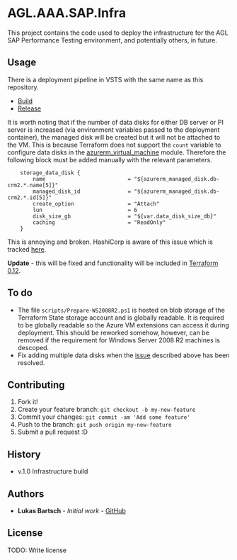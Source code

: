 # AGL.AAA.SAP.Infra
This project contains the code used to deploy the infrastructure for the AGL SAP Performance Testing environment, and potentially others, in future.
## Usage
There is a deployment pipeline in VSTS with the same name as this repository.
* [Build](https://aglenergydev.visualstudio.com/AAA/_apps/hub/ms.vss-ciworkflow.build-ci-hub?_a=edit-build-definition&id=71)
* [Release](https://aglenergydev.visualstudio.com/AAA/_releaseDefinition?definitionId=1&_a=environments-editor-preview)

It is worth noting that if the number of data disks for either DB server or PI server is increased (via environment variables passed to the deployment container), the managed disk will be created but it will not be attached to the VM. This is because Terraform does not support the `count` variable to configure data disks in the [azurerm_virtual_machine](https://www.terraform.io/docs/providers/azurerm/r/virtual_machine.html) module. Therefore the following block must be added manually with the relevant parameters.
```
    storage_data_disk {
        name                          = "${azurerm_managed_disk.db-crm2.*.name[5]}"
        managed_disk_id               = "${azurerm_managed_disk.db-crm2.*.id[5]}"
        create_option                 = "Attach"
        lun                           = 6
        disk_size_gb                  = "${var.data_disk_size_db}"
        caching                       = "ReadOnly"
    }
```
This is annoying and broken. HashiCorp is aware of this issue which is tracked [here](https://github.com/hashicorp/terraform/issues/7034).

**Update** - this will be fixed and functionality will be included in [Terraform 0.12](https://www.hashicorp.com/blog/terraform-0-1-2-preview).

## To do
* The file `scripts/Prepare-WS2008R2.ps1` is hosted on blob storage of the Terraform State storage account and is globally readable. It is required to be globally readable so the Azure VM extensions can access it during deployment. This should be reworked somehow, however, can be removed if the requirement for Windows Server 2008 R2 machines is descoped.
* Fix adding multiple data disks when the [issue](https://github.com/hashicorp/terraform/issues/7034) described above has been resolved.
## Contributing
1. Fork it!
2. Create your feature branch: `git checkout -b my-new-feature`
3. Commit your changes: `git commit -am 'Add some feature'`
4. Push to the branch: `git push origin my-new-feature`
5. Submit a pull request :D
## History
* v.1.0 Infrastructure build
## Authors
* **Lukas Bartsch** - *Initial work* - [GitHub](https://github.com/a142619)
## License
TODO: Write license